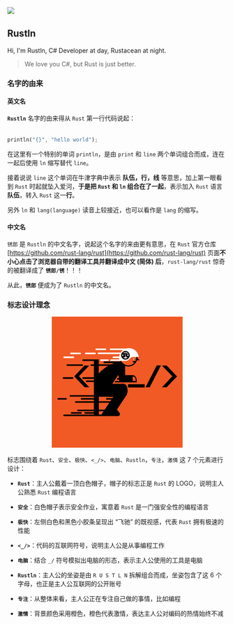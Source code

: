 ![](assets/rustacean.gif)

## Rustln

Hi, I'm Rustln, C# Developer at day, Rustacean at night.

> We love you C#, but Rust is just better.

### 名字的由来

#### 英文名

**`Rustln`** 名字的由来得从 `Rust` 第一行代码说起：

```rust

println("{}", "hello world");

```

在这里有一个特别的单词 `println`，是由 `print` 和 `line` 两个单词组合而成，连在一起后使用 `ln` 缩写替代 `line`。

接着说说 `line` 这个单词在牛津字典中表示 **队伍，行，线** 等意思，加上第一眼看到 `Rust` 时起就坠入爱河，**于是把 `Rust` 和 `ln` 组合在了一起**，表示加入 `Rust` 语言**队伍**，转入 `Rust` 这一**行**。

另外 `ln` 和 `lang(language)` 读音上较接近，也可以看作是 `lang` 的缩写。

#### 中文名

`锈郎` 是 `Rustln` 的中文名字，说起这个名字的来由更有意思，在 `Rust` 官方仓库 [https://github.com/rust-lang/rust](https://github.com/rust-lang/rust) 页面**不小心点击了浏览器自带的翻译工具并翻译成中文 (简体) 后**，`rust-lang/rust` 惊奇的被翻译成了 **`锈郎/锈`**！！！

从此，**`锈郎`** 便成为了 `Rustln` 的中文名。

### 标志设计理念

<div align="center">

<img src="./avatar.jpg" />

</div>

标志围绕着 `Rust`、`安全`、`极快`、`<_/>`、`电脑`、`Rustln`，`专注`，`激情` 这 7 个元素进行设计：

- **`Rust`**：主人公戴着一顶白色帽子，帽子的标志正是 `Rust` 的 LOGO，说明主人公熟悉 `Rust` 编程语言

- **`安全`**：白色帽子表示安全作业，寓意着 `Rust` 是一门强安全性的编程语言

- **`极快`**：左侧白色和黑色小胶条呈现出 “飞驰” 的既视感，代表 `Rust` 拥有极速的性能

- **`<_/>`**：代码的互联网符号，说明主人公是从事编程工作

- **`电脑`**：结合 `_/` 符号模拟出电脑的形态，表示主人公使用的工具是电脑

- **`Rustln`**：主人公的坐姿是由 `R U S T L N` 拆解组合而成，坐姿包含了这 6 个字母，也正是主人公互联网的公开账号

- **`专注`**：从整体来看，主人公正在专注自己做的事情，比如编程

- **`激情`**：背景颜色采用橙色，橙色代表激情，表达主人公对编码的热情始终不减
